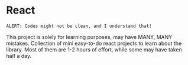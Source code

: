 # React

`ALERT: Codes might not be clean, and I understand that!`

This project is solely for learning purposes, may have MANY, MANY mistakes. Collection of mini easy-to-do react projects to learn about the library. Most of them are 1-2 hours of effort, while some may have taken half a day.
